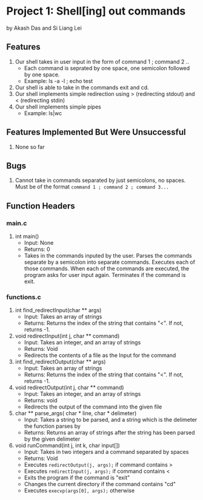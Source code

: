 # Project 1: Shell[ing] out commands
by Akash Das and Si Liang Lei
## Features
1. Our shell takes in user input in the form of command 1 ; command 2 ..
    - Each command is seprated by one space, one semicolon followed by one space.
    - Example: ls -a -l ; echo test
2. Our shell is able to take in the commands exit and cd.
3. Our shell implements simple redirection using > (redirecting stdout) and < (redirecting stdin)
4. Our shell implements simple pipes
    - Example: ls|wc

## Features Implemented But Were Unsuccessful
1. None so far

## Bugs
1. Cannot take in commands separated by just semicolons, no spaces. Must be of the format ```command 1 ; command 2 ; command 3... ```

## Function Headers
### main.c
1. int main()
    - Input: None
    - Returns: 0
    - Takes in the commands inputed by the user. Parses the commands separate by a semicolon into separate commands. Executes each of those commands. When each of the commands are executed, the program asks for user input again. Terminates if the command is exit.

### functions.c

1. int find_redirectInput(char ** args)
    - Input: Takes an array of strings
    - Returns: Returns the index of the string that contains "<". If not, returns -1.
2. void redirectInput(int j, char ** command)
    - Input: Takes an integer, and an array of strings
    - Returns: Void
    - Redirects the contents of a file as the Input for the command
3. int find_redirectOutput(char ** args)
    - Input: Takes an array of strings
    - Returns: Returns the index of the string that contains "<". If not, returns -1.
4. void redirectOutput(int j, char ** command)
    - Input: Takes an integer, and an array of strings
    - Returns: void
    - Redirects the output of the command into the given file
5. char ** parse_args( char * line, char * delimeter)
    - Input: Takes a string to be parsed, and a string which is the delimeter the function parses by
    - Returns: Returns an array of strings after the string has been parsed by the given delimeter
6. void runCommand(int j, int k, char input[])
    - Input: Takes in two integers and a command separated by spaces
    - Returns: Void
    - Executes ```redirectOutput(j, args);``` if command contains >
    - Executes ```redirectInput(j, args);``` if command contains <
    - Exits the program if the command is "exit"
    - Changes the current directory if the command contains "cd"
    - Executes ```execvp(args[0], args);``` otherwise
